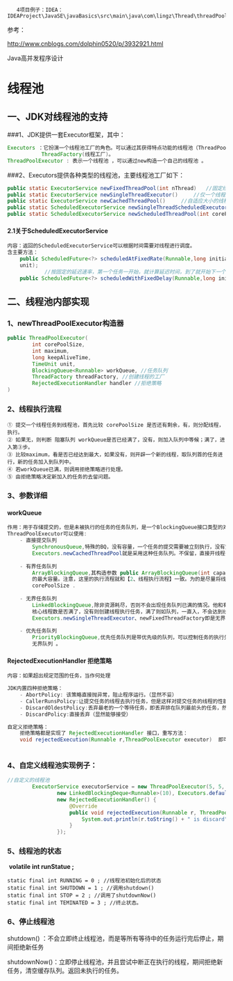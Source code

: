        4项目例子：IDEA：IDEAProject\JavaSE\javaBasics\src\main\java\com\lingz\Thread\threadPool

参考：

http://www.cnblogs.com/dolphin0520/p/3932921.html

Java高并发程序设计



# 线程池

## 一、JDK对线程池的支持

###1、JDK提供一套Executor框架，其中：

```java
Executors ：它扮演一个线程池工厂的角色。可以通过其获得特点功能的线程池（ThreadPoolExecutor）、
		   ThreadFactory(线程工厂)。 
ThreadPoolExecutor : 表示一个线程池 ，可以通过new构造一个自己的线程池 。
```

###2、Executors提供各种类型的线程池，主要线程池工厂如下：

```java
public static ExecutorService newFixedThreadPool(int nThread)   //固定线程数的线程池
public static ExecutorService newSingleThreadExecutor() 	//仅一个线程数的线程池
public static ExecutorService newCachedThreadPool()		//自适应大小的线程池
public static ScheduledExecutorService newSingleThreadScheduledExecutor() //单线程的计时任务线程池
public static ScheduledExecutorService newScheduledThreadPool(int corePoolSize) //自定义大小的计时·· 
```

#### 2.1关于ScheduledExecutorService

```java
内容：返回的ScheduledExecutorService可以根据时间需要对线程进行调度。
含主要方法：
	public ScheduledFuture<?> scheduledAtFixedRate(Runnable,long initialDelay,long period,TimeUnit 
	unit);
			//按固定的延迟速率，第一个任务一开始，就计算延迟时间，到了就开始下一个
	public ScheduledFuture<?> scheduledWithFixedDelay(Runnable,long initialDelay,long 				period,TimeUnit unit) ;	//按固定延迟时段。上一个任务结束后，才开始计时延迟，到了才开始下一个任务。
```



## 二、线程池内部实现

### 1、newThreadPoolExecutor构造器

```java
public ThreadPoolExecutor(
    	int corePoolSize,
    	int maximum,
    	long keepAliveTime,
    	TimeUnit unit,
    	BlockingQueue<Runnable> workQueue, //任务队列
    	ThreadFactory threadFactory, //创建线程的工厂
    	RejectedExecutionHandler handler //拒绝策略
)
```

### 2、线程执行流程

```
① 提交一个线程任务到线程池，首先比较 corePoolSize 是否还有剩余，有，则分配线程，执行。
② 如果无，则判断 阻塞队列 workQueue是否已经满了，没有，则加入队列中等候；满了，进入第③步。
③ 比较maximum，看是否已经达到最大，如果没有，则开辟一个新的线程，取队列首的任务进行，新的任务加入到队列中。
④ 若workQueue已满，则调用拒绝策略进行处理。
⑤ 由拒绝策略决定新加入的任务的去留问题。
```

### 3、参数详细

####   workQueue

```java
作用：用于存储提交的，但是未被执行的任务的任务队列，是一个BlockingQueue接口类型的对象。
ThreadPoolExecutor可以使用:
	- 直接提交队列
		SynchronousQueue,特殊的BQ，没有容量，一个任务的提交需要被立刻执行，没有空闲就创建线程，一旦达到最		  大值，就执行拒绝策略RejectedExecutorHandler。此时，需要设置很大的maximum，否则很容易拒绝。
		Executors.newCachedThreadPool就是采用这种任务队列。不保留，直接开线程去执行任务。
		
	- 有界任务队列
		ArrayBlockingQueue,其构造参数 public ArrayBlockingQueue(int capacity) 带了一个容量，表示队列
		的最大容量。注意，这里的执行流程就和【2、线程执行流程】一致。为的是尽量将线程数量保持在
		corePoolSize .
        
	- 无界任务队列
		LinkedBlockingQueue,除非资源耗尽，否则不会出现任务队列已满的情况。他和有界有点区别，即，先判断
		核心线程数是否满了，没有则创建线程执行任务，满了则如队列，一直入，不会达到线程池最大线程的情况。
		Executors.newSingleThreadExecutor、newFixedThreadFactory即是无界队列，因为corePoolSize =  		maximum .
		
	- 优先任务队列
		PriorityBlockingQueue,优先任务队列是带优先级的队列，可以控制任务的执行先后顺序，是特殊的，
		无界队列 。
```



#### RejectedExecutionHandler 拒绝策略

```java
内容：如果超出规定范围的任务，当作何处理

JDK内置四种拒绝策略：
	- AbortPolicy: 该策略直接抛异常，阻止程序运行。（显然不妥）
	- CallerRunsPolicy:让提交任务的线程去执行任务，但是这样对提交任务的线程的性能影响很大。
	- DiscardOldestPolicy:丢弃最老的一个等待任务，即丢弃排在队列最前头的任务，然后插入新任务。(不妥)
	- DiscardPolicy:直接丢弃（显然能够接受）

自定义拒绝策略：
	拒绝策略都是实现了 RejectedExecutionHandler 接口，重写方法：
	void rejectedExecution(Runnable r,ThreadPoolExecutor executor)  即可。
		
```

### 4、自定义线程池实现例子：

```java
//自定义的线程池
        ExecutorService executorService = new ThreadPoolExecutor(5, 5, 0, TimeUnit.MILLISECONDS,
                new LinkedBlockingDeque<Runnable>(10), Executors.defaultThreadFactory(),
                new RejectedExecutionHandler() {
                    @Override
                    public void rejectedExecution(Runnable r, ThreadPoolExecutor executor) {
                        System.out.println(r.toString() + " is discard");
                    }  
                });
```





### 5、线程池的状态

​	**volatile int runStatue ;**

```
static final int RUNNING = 0 ; //线程池初始化后的状态
static final int SHUTDOWN = 1 ; //调用shutdown()
static final int STOP = 2 ; //调用了shutdownNow()
static final int TEMINATED = 3 ; //终止状态。
```



### 6、停止线程池

shutdown() ：不会立即终止线程池，而是等所有等待中的任务运行完后停止，期间拒绝新任务

shutdownNow()：立即停止线程池，并且尝试中断正在执行的线程，期间拒绝新任务，清空缓存队列。返回未执行的任务。











